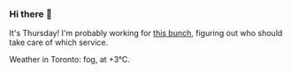 ### Hi there :wave:

It's Thursday! I'm probably working for [this bunch](https://github.com/kohofinancial), figuring out who should take care of which service.

Weather in Toronto: fog, at +3°C.
